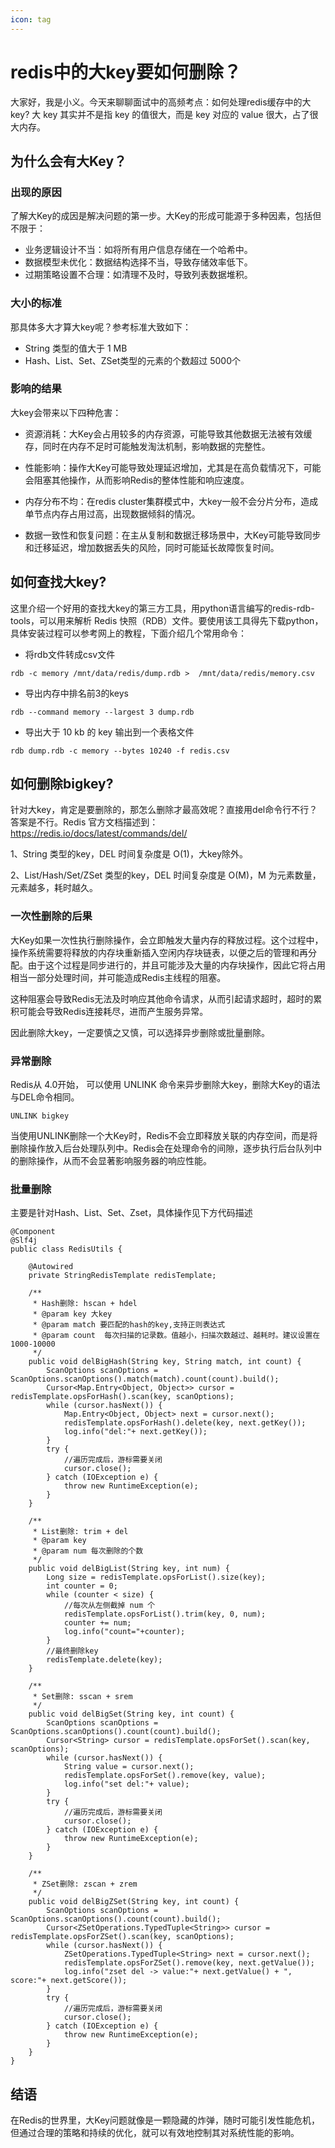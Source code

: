 ```yaml
---
icon: tag
---
```

# redis中的大key要如何删除？
大家好，我是小义。今天来聊聊面试中的高频考点：如何处理redis缓存中的大key? 大 key 其实并不是指 key 的值很大，而是 key 对应的 value 很大，占了很大内存。
## 为什么会有大Key？

### 出现的原因
了解大Key的成因是解决问题的第一步。大Key的形成可能源于多种因素，包括但不限于：

- 业务逻辑设计不当：如将所有用户信息存储在一个哈希中。
- 数据模型未优化：数据结构选择不当，导致存储效率低下。
- 过期策略设置不合理：如清理不及时，导致列表数据堆积。

###  大小的标准
那具体多大才算大key呢？参考标准大致如下：
- String 类型的值大于 1 MB
- Hash、List、Set、ZSet类型的元素的个数超过 5000个

### 影响的结果
大key会带来以下四种危害：
- 资源消耗：大Key会占用较多的内存资源，可能导致其他数据无法被有效缓存，同时在内存不足时可能触发淘汰机制，影响数据的完整性。

- 性能影响：操作大Key可能导致处理延迟增加，尤其是在高负载情况下，可能会阻塞其他操作，从而影响Redis的整体性能和响应速度。

- 内存分布不均：在redis cluster集群模式中，大key一般不会分片分布，造成单节点内存占用过高，出现数据倾斜的情况。

- 数据一致性和恢复问题：在主从复制和数据迁移场景中，大Key可能导致同步和迁移延迟，增加数据丢失的风险，同时可能延长故障恢复时间。

## 如何查找大key?

这里介绍一个好用的查找大key的第三方工具，用python语言编写的redis-rdb-tools，可以用来解析 Redis 快照（RDB）文件。要使用该工具得先下载python，具体安装过程可以参考网上的教程，下面介绍几个常用命令：

- 将rdb文件转成csv文件
```
rdb -c memory /mnt/data/redis/dump.rdb >  /mnt/data/redis/memory.csv   
```
- 导出内存中排名前3的keys
```
rdb --command memory --largest 3 dump.rdb
```
- 导出大于 10 kb 的  key  输出到一个表格文件
```
rdb dump.rdb -c memory --bytes 10240 -f redis.csv
```
## 如何删除bigkey?

针对大key，肯定是要删除的，那怎么删除才最高效呢？直接用del命令行不行？答案是不行。Redis 官方文档描述到：https://redis.io/docs/latest/commands/del/

1、String 类型的key，DEL 时间复杂度是 O(1)，大key除外。

2、List/Hash/Set/ZSet 类型的key，DEL 时间复杂度是 O(M)，M 为元素数量，元素越多，耗时越久。



### 一次性删除的后果

大Key如果一次性执行删除操作，会立即触发大量内存的释放过程。这个过程中，操作系统需要将释放的内存块重新插入空闲内存块链表，以便之后的管理和再分配。由于这个过程是同步进行的，并且可能涉及大量的内存块操作，因此它将占用相当一部分处理时间，并可能造成Redis主线程的阻塞。

这种阻塞会导致Redis无法及时响应其他命令请求，从而引起请求超时，超时的累积可能会导致Redis连接耗尽，进而产生服务异常。

因此删除大key，一定要慎之又慎，可以选择异步删除或批量删除。
### 异常删除
Redis从 4.0开始， 可以使用 UNLINK 命令来异步删除大key，删除大Key的语法与DEL命令相同。
```
UNLINK bigkey
```
当使用UNLINK删除一个大Key时，Redis不会立即释放关联的内存空间，而是将删除操作放入后台处理队列中。Redis会在处理命令的间隙，逐步执行后台队列中的删除操作，从而不会显著影响服务器的响应性能。

### 批量删除
主要是针对Hash、List、Set、Zset，具体操作见下方代码描述
```
@Component
@Slf4j
public class RedisUtils {

    @Autowired
    private StringRedisTemplate redisTemplate;

    /**
     * Hash删除: hscan + hdel
     * @param key 大key
     * @param match 要匹配的hash的key,支持正则表达式
     * @param count  每次扫描的记录数。值越小，扫描次数越过、越耗时。建议设置在1000-10000
     */
    public void delBigHash(String key, String match, int count) {
        ScanOptions scanOptions = ScanOptions.scanOptions().match(match).count(count).build();
        Cursor<Map.Entry<Object, Object>> cursor = redisTemplate.opsForHash().scan(key, scanOptions);
        while (cursor.hasNext()) {
            Map.Entry<Object, Object> next = cursor.next();
            redisTemplate.opsForHash().delete(key, next.getKey());
            log.info("del:"+ next.getKey());
        }
        try {
            //遍历完成后，游标需要关闭
            cursor.close();
        } catch (IOException e) {
            throw new RuntimeException(e);
        }
    }

    /**
     * List删除: trim + del
     * @param key
     * @param num 每次删除的个数
     */
    public void delBigList(String key, int num) {
        Long size = redisTemplate.opsForList().size(key);
        int counter = 0;
        while (counter < size) {
            //每次从左侧截掉 num 个
            redisTemplate.opsForList().trim(key, 0, num);
            counter += num;
            log.info("count="+counter);
        }
        //最终删除key
        redisTemplate.delete(key);
    }

    /**
     * Set删除: sscan + srem
     */
    public void delBigSet(String key, int count) {
        ScanOptions scanOptions = ScanOptions.scanOptions().count(count).build();
        Cursor<String> cursor = redisTemplate.opsForSet().scan(key, scanOptions);
        while (cursor.hasNext()) {
            String value = cursor.next();
            redisTemplate.opsForSet().remove(key, value);
            log.info("set del:"+ value);
        }
        try {
            //遍历完成后，游标需要关闭
            cursor.close();
        } catch (IOException e) {
            throw new RuntimeException(e);
        }
    }

    /**
     * ZSet删除: zscan + zrem
     */
    public void delBigZSet(String key, int count) {
        ScanOptions scanOptions = ScanOptions.scanOptions().count(count).build();
        Cursor<ZSetOperations.TypedTuple<String>> cursor = redisTemplate.opsForZSet().scan(key, scanOptions);
        while (cursor.hasNext()) {
            ZSetOperations.TypedTuple<String> next = cursor.next();
            redisTemplate.opsForZSet().remove(key, next.getValue());
            log.info("zset del -> value:"+ next.getValue() + ", score:"+ next.getScore());
        }
        try {
            //遍历完成后，游标需要关闭
            cursor.close();
        } catch (IOException e) {
            throw new RuntimeException(e);
        }
    }
}
```

## 结语
在Redis的世界里，大Key问题就像是一颗隐藏的炸弹，随时可能引发性能危机，但通过合理的策略和持续的优化，就可以有效地控制其对系统性能的影响。